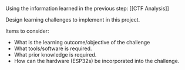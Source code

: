 Using the information learned in the previous step: [[CTF Analysis]]

Design learning challenges to implement in this project.

Items to consider:

- What is the learning outcome/objective of the challenge
- What tools/software is required.
- What prior knowledge is required.
- How can the hardware (ESP32s) be incorporated into the challenge.